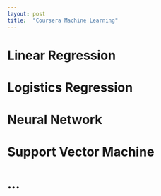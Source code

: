 ```yaml
---
layout: post
title:  "Coursera Machine Learning"
---
```


# Linear Regression

# Logistics Regression

# Neural Network

# Support Vector Machine

# ...
